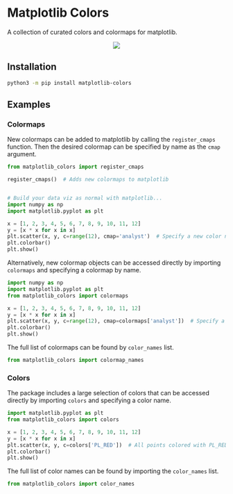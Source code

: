 # Matplotlib Colors

A collection of curated colors and colormaps for matplotlib.

<p align="center">
	<img src="https://user-images.githubusercontent.com/41476809/199850154-e1bf76ee-bbbf-4a83-ac2a-5774ecbd5661.jpg">
</p>

## Installation

```bash
python3 -m pip install matplotlib-colors
```

## Examples

### Colormaps

New colormaps can be added to matplotlib by calling the `register_cmaps` function. Then the desired colormap can be specified by name as the `cmap` argument.

```py
from matplotlib_colors import register_cmaps

register_cmaps()  # Adds new colormaps to matplotlib


# Build your data viz as normal with matplotlib...
import numpy as np
import matplotlib.pyplot as plt

x = [1, 2, 3, 4, 5, 6, 7, 8, 9, 10, 11, 12]
y = [x * x for x in x]
plt.scatter(x, y, c=range(12), cmap='analyst')  # Specify a new color name from matplotlib_colors
plt.colorbar()
plt.show()
```

Alternatively, new colormap objects can be accessed directly by importing `colormaps` and specifying a colormap by name.

```py
import numpy as np
import matplotlib.pyplot as plt
from matplotlib_colors import colormaps

x = [1, 2, 3, 4, 5, 6, 7, 8, 9, 10, 11, 12]
y = [x * x for x in x]
plt.scatter(x, y, c=range(12), cmap=colormaps['analyst'])  # Specify a colormap from colormaps dict
plt.colorbar()
plt.show()
```

The full list of colormaps can be found by `color_names` list.

```py
from matplotlib_colors import colormap_names
```

### Colors

The package includes a large selection of colors that can be accessed directly by importing `colors` and specifying a color name.

```py
import matplotlib.pyplot as plt
from matplotlib_colors import colors

x = [1, 2, 3, 4, 5, 6, 7, 8, 9, 10, 11, 12]
y = [x * x for x in x]
plt.scatter(x, y, c=colors['PL_RED'])  # All points colored with PL_RED
plt.colorbar()
plt.show()
```

The full list of color names can be found by importing the `color_names` list.

```py
from matplotlib_colors import color_names
```

